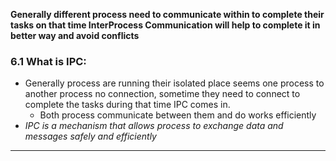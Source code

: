 
**Generally different process need to communicate within to complete their tasks on that time InterProcess Communication will help to complete it in better way and avoid conflicts**

### 6.1 What is IPC:
* Generally process are running their isolated place seems one process to another process no connection, sometime they need to connect to complete the tasks during that time IPC comes in.
	* Both process communicate between them and do works efficiently
* *IPC is a mechanism that allows process to exchange data and messages safely and efficiently*

---
